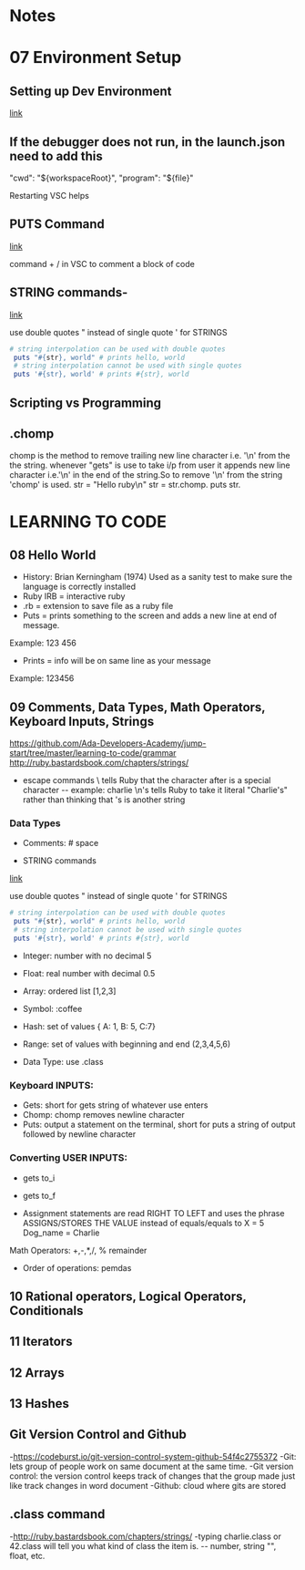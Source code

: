 # Notes

# 07 Environment Setup

## Setting up Dev Environment

[link](https://stackoverflow.com/questions/51539711/how-to-debug-ruby-code-on-visual-studio-code)

## If the debugger does not run, in the launch.json need to add this

"cwd": "${workspaceRoot}",
"program": "${file}"

Restarting VSC helps

## PUTS Command

[link](https://www.codesdope.com/ruby-putsputsputs/)

command + / in VSC to comment a block of code

## STRING commands- 

[link](https://ruby-doc.org/core-2.4.0/String.html#method-i-reverse)

use double quotes "  instead of single quote ' for STRINGS

```ruby
# string interpolation can be used with double quotes
 puts "#{str}, world" # prints hello, world
 # string interpolation cannot be used with single quotes
 puts '#{str}, world' # prints #{str}, world
```


## Scripting vs Programming

## .chomp

chomp is the method to remove trailing new line character i.e. '\n' from the the string. whenever "gets" is use to take i/p from user it appends new line character i.e.'\n' in the end of the string.So to remove '\n' from the string 'chomp' is used. str = "Hello ruby\n" str = str.chomp. puts str.

# LEARNING TO CODE

## 08 Hello World
- History: Brian Kerningham (1974) Used as a sanity test to make sure the language is correctly installed
- Ruby IRB = interactive ruby
- .rb = extension to save file as a ruby file
- Puts = prints something to the screen and adds a new line at end of message.

Example: 123 456
- Prints = info will be on same line as your message

Example: 123456 

## 09 Comments, Data Types, Math Operators, Keyboard Inputs, Strings

<https://github.com/Ada-Developers-Academy/jump-start/tree/master/learning-to-code/grammar>
 <http://ruby.bastardsbook.com/chapters/strings/>
 - escape commands \ tells Ruby that the character after is a special character
    -- example: charlie \n's tells Ruby to take it literal "Charlie's" rather than thinking that 's is another string 

### Data Types

- Comments: # space

- STRING commands

[link](https://ruby-doc.org/core-2.4.0/String.html#method-i-reverse)

use double quotes "  instead of single quote ' for STRINGS

```ruby
# string interpolation can be used with double quotes
 puts "#{str}, world" # prints hello, world
 # string interpolation cannot be used with single quotes
 puts '#{str}, world' # prints #{str}, world
```

- Integer: number with no decimal 5

- Float: real number with decimal 0.5

- Array: ordered list [1,2,3]

- Symbol: :coffee

- Hash: set of values { A: 1, B: 5, C:7}

- Range: set of values with beginning and end (2,3,4,5,6)

- Data Type: use .class

### Keyboard INPUTS:

- Gets: short for gets string of whatever use enters
- Chomp: chomp removes newline character
- Puts: output a statement on the terminal, short for puts a string of output followed by newline character

### Converting USER INPUTS:
- gets to_i
- gets to_f

- Assignment statements are read RIGHT TO LEFT and uses the phrase ASSIGNS/STORES THE VALUE instead of equals/equals to
X = 5 
Dog_name = Charlie

Math Operators: +,-,*,/, % remainder
- Order of operations: pemdas

## 10 Rational operators, Logical Operators, Conditionals
## 11 Iterators
## 12 Arrays
## 13 Hashes

## Git Version Control and Github

-<https://codeburst.io/git-version-control-system-github-54f4c2755372>
-Git: lets group of people work on same document at the same time.
-Git version control: the version control keeps track of changes that the group made just like track changes in word document
-Github: cloud where gits are stored

## .class command
-<http://ruby.bastardsbook.com/chapters/strings/>
-typing charlie.class or 42.class will tell you what kind of class the item is. 
-- number, string "", float, etc.